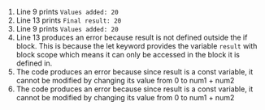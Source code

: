 1) Line 9 prints `Values added: 20`
2) Line 13 prints `Final result: 20`
3) Line 9 prints `Values added: 20`
4) Line 13 produces an error because result is not defined outside the if block. This is because the let keyword provides the variable `result` with block scope which means it can only be accessed in the block it is defined in.
5) The code produces an error because since result is a const variable, it cannot be modified by changing its value from 0 to num1 + num2
6) The code produces an error because since result is a const variable, it cannot be modified by changing its value from 0 to num1 + num2
